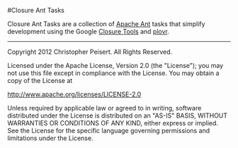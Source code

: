 #Closure Ant Tasks

Closure Ant Tasks are a collection of [Apache Ant](http://ant.apache.org/)
tasks that simplify development using the Google [Closure
Tools](https://developers.google.com/closure/) and [plovr](http://plovr.com/).


- - - - -
Copyright 2012 Christopher Peisert. All Rights Reserved.

Licensed under the Apache License, Version 2.0 (the "License"); you may not use
this file except in compliance with the License. You may obtain a copy of the
License at

http://www.apache.org/licenses/LICENSE-2.0

Unless required by applicable law or agreed to in writing, software distributed
under the License is distributed on an "AS-IS" BASIS, WITHOUT WARRANTIES OR
CONDITIONS OF ANY KIND, either express or implied. See the License for the
specific language governing permissions and limitations under the License.
